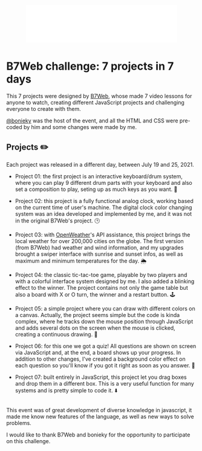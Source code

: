<h1 align="center">
    <img alt="B7Web" title="B7Web" src="./logo.png"/>
</h1>

# B7Web challenge: 7 projects in 7 days

This 7 projects were designed by [B7Web](https://b7web.com.br/), whose made 7 video lessons for anyone to watch, creating different JavaScript projects and challenging everyone to create with them.

[@bonieky](https://instagram.com/bonieky) was the host of the event, and all the HTML and CSS were pre-coded by him and some changes were made by me.

## Projects	:pencil2:

Each project was released in a different day, between July 19 and 25, 2021.

- Project 01: the first project is an interactive keyboard/drum system, where you can play 9 different drum parts with your keyboard and also set a composition to play, seting up as much keys as you want. :drum:

- Project 02: this project is a fully functional analog clock, working based on the current time of user's machine. The digital clock color changing system was an idea developed and implemented by me, and it was not in the original B7Web's project. :clock3:

- Project 03: with [OpenWeather](https://openweathermap.org/)'s API assistance, this project brings the local weather for over 200,000 cities on the globe. The first version (from B7Web) had weather and wind information, and my upgrades brought a swiper interface with sunrise and sunset infos, as well as maximum and minimum temperatures for the day. :sun_behind_rain_cloud:

- Project 04: the classic tic-tac-toe game, playable by two players and with a colorful interface system designed by me. I also added a blinking effect to the winner. The project contains not only the game table but also a board with X or O turn, the winner and a restart button. :joystick:

- Project 05: a simple project where you can draw with different colors on a canvas. Actually, the project seems simple but the code is kinda complex, where he tracks down the mouse position through JavaScript and adds several dots on the screen when the mouse is clicked, creating a continuous drawing. :art:

- Project 06: for this one we got a quiz! All questions are shown on screen via JavaScript and, at the end, a board shows up your progress. In addition to other changes, I've created a background color effect on each question so you'll know if you got it right as soon as you answer. :memo:

- Project 07: built entirely in JavaScript, this project let you drag boxes and drop them in a different box. This is a very useful function for many systems and is pretty simple to code it. :arrow_down:

##

This event was of great development of diverse knowledge in javascript, it made me know new features of the language, as well as new ways to solve problems.

I would like to thank B7Web and bonieky for the opportunity to participate on this challenge.
